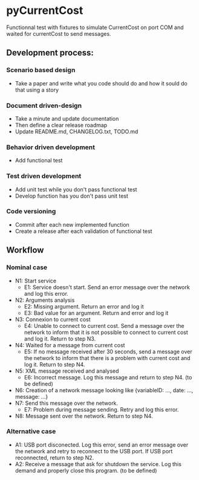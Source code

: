 # pyCurrentCost

Functionnal test with fixtures to simulate CurrentCost on port COM and waited for currentCost to send messages.

## Development process:

### Scenario based design

* Take a paper and write what you code should do and how it sould do that using a story

### Document driven-design

* Take a minute and update documentation
* Then define a clear release roadmap 
* Update README.md, CHANGELOG.txt, TODO.md

### Behavior driven development

* Add functional test

### Test driven development

* Add unit test while you don't pass functional test
* Develop function has you don't pass unit test

### Code versioning

* Commit after each new implemented function
* Create a release after each validation of functional test

## Workflow

### Nominal case

* N1: Start service
    * E1: Service doesn't start. Send an error message over the network and log this error.
* N2: Arguments analysis
    * E2: Missing argument. Return an error and log it
    * E3: Bad value for an argument. Return and error and log it
* N3: Connexion to current cost
    * E4: Unable to connect to current cost. Send a message over the network to inform that it is not possible to connect to current cost and log it. Return to step N3.
* N4: Waited for a message from current cost
    * E5: If no message received after 30 seconds, send a message over the network to inform that there is a problem with current cost and log it. Return to step N4.
* N5: XML message received and analysed
    * E6: Incorrect message. Log this message and return to step N4. (to be defined)
* N6: Creation of a network message looking like {variableID: ..., date: ..., message: ...}
* N7: Send this message over the network.
    * E7: Problem during message sending. Retry and log this error.
* N8: Message sent over the network. Return to step N4.

### Alternative case

* A1: USB port disconected. Log this error, send an error message over the network and retry to reconnect to the USB port. If USB port reconnected, return to step N2.
* A2: Receive a message that ask for shutdown the service. Log this demand and properly close this program. (to be defined)
